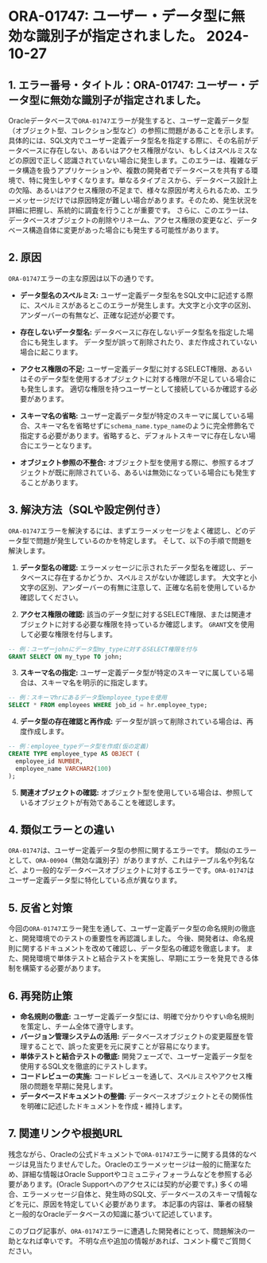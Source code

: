 # ORA-01747: ユーザー・データ型に無効な識別子が指定されました。 2024-10-27

## 1. エラー番号・タイトル：ORA-01747: ユーザー・データ型に無効な識別子が指定されました。

Oracleデータベースで`ORA-01747`エラーが発生すると、ユーザー定義データ型（オブジェクト型、コレクション型など）の参照に問題があることを示します。  具体的には、SQL文内でユーザー定義データ型名を指定する際に、その名前がデータベースに存在しない、あるいはアクセス権限がない、もしくはスペルミスなどの原因で正しく認識されていない場合に発生します。このエラーは、複雑なデータ構造を扱うアプリケーションや、複数の開発者でデータベースを共有する環境で、特に発生しやすくなります。単なるタイプミスから、データベース設計上の欠陥、あるいはアクセス権限の不足まで、様々な原因が考えられるため、エラーメッセージだけでは原因特定が難しい場合があります。そのため、発生状況を詳細に把握し、系統的に調査を行うことが重要です。  さらに、このエラーは、データベースオブジェクトの削除やリネーム、アクセス権限の変更など、データベース構造自体に変更があった場合にも発生する可能性があります。


## 2. 原因

`ORA-01747`エラーの主な原因は以下の通りです。

* **データ型名のスペルミス:**  ユーザー定義データ型名をSQL文中に記述する際に、スペルミスがあるとこのエラーが発生します。大文字と小文字の区別、アンダーバーの有無など、正確な記述が必要です。

* **存在しないデータ型名:**  データベースに存在しないデータ型名を指定した場合にも発生します。  データ型が誤って削除されたり、まだ作成されていない場合に起こります。

* **アクセス権限の不足:** ユーザー定義データ型に対するSELECT権限、あるいはそのデータ型を使用するオブジェクトに対する権限が不足している場合にも発生します。  適切な権限を持つユーザーとして接続しているか確認する必要があります。

* **スキーマ名の省略:**  ユーザー定義データ型が特定のスキーマに属している場合、スキーマ名を省略せずに`schema_name.type_name`のように完全修飾名で指定する必要があります。省略すると、デフォルトスキーマに存在しない場合にエラーとなります。

* **オブジェクト参照の不整合:**  オブジェクト型を使用する際に、参照するオブジェクトが既に削除されている、あるいは無効になっている場合にも発生することがあります。


## 3. 解決方法（SQLや設定例付き）

`ORA-01747`エラーを解決するには、まずエラーメッセージをよく確認し、どのデータ型で問題が発生しているのかを特定します。  そして、以下の手順で問題を解決します。

1. **データ型名の確認:**  エラーメッセージに示されたデータ型名を確認し、データベースに存在するかどうか、スペルミスがないか確認します。  大文字と小文字の区別、アンダーバーの有無に注意して、正確な名前を使用しているか確認してください。

2. **アクセス権限の確認:**  該当のデータ型に対するSELECT権限、または関連オブジェクトに対する必要な権限を持っているか確認します。  `GRANT`文を使用して必要な権限を付与します。

```sql
-- 例：ユーザーjohnにデータ型my_typeに対するSELECT権限を付与
GRANT SELECT ON my_type TO john;
```

3. **スキーマ名の指定:**  ユーザー定義データ型が特定のスキーマに属している場合は、スキーマ名を明示的に指定します。

```sql
-- 例：スキーマhrにあるデータ型employee_typeを使用
SELECT * FROM employees WHERE job_id = hr.employee_type;
```

4. **データ型の存在確認と再作成:** データ型が誤って削除されている場合は、再度作成します。

```sql
-- 例：employee_typeデータ型を作成(仮の定義)
CREATE TYPE employee_type AS OBJECT (
  employee_id NUMBER,
  employee_name VARCHAR2(100)
);
```

5. **関連オブジェクトの確認:** オブジェクト型を使用している場合は、参照しているオブジェクトが有効であることを確認します。


## 4. 類似エラーとの違い

`ORA-01747`は、ユーザー定義データ型の参照に関するエラーです。  類似のエラーとして、`ORA-00904`（無効な識別子）がありますが、これはテーブル名や列名など、より一般的なデータベースオブジェクトに対するエラーです。`ORA-01747`はユーザー定義データ型に特化している点が異なります。


## 5. 反省と対策

今回の`ORA-01747`エラー発生を通して、ユーザー定義データ型の命名規則の徹底と、開発環境でのテストの重要性を再認識しました。  今後、開発者は、命名規則に関するドキュメントを改めて確認し、データ型名の確認を徹底します。  また、開発環境で単体テストと結合テストを実施し、早期にエラーを発見できる体制を構築する必要があります。


## 6. 再発防止策

* **命名規則の徹底:** ユーザー定義データ型には、明確で分かりやすい命名規則を策定し、チーム全体で遵守します。
* **バージョン管理システムの活用:** データベースオブジェクトの変更履歴を管理することで、誤った変更を元に戻すことが容易になります。
* **単体テストと結合テストの徹底:**  開発フェーズで、ユーザー定義データ型を使用するSQL文を徹底的にテストします。
* **コードレビューの実施:**  コードレビューを通して、スペルミスやアクセス権限の問題を早期に発見します。
* **データベースドキュメントの整備:**  データベースオブジェクトとその関係性を明確に記述したドキュメントを作成・維持します。


## 7. 関連リンクや根拠URL

残念ながら、Oracleの公式ドキュメントで`ORA-01747`エラーに関する具体的なページは見当たりませんでした。Oracleのエラーメッセージは一般的に簡潔なため、詳細な情報はOracle Supportやコミュニティフォーラムなどを参照する必要があります。(Oracle Supportへのアクセスには契約が必要です。)  多くの場合、エラーメッセージ自体と、発生時のSQL文、データベースのスキーマ情報などを元に、原因を特定していく必要があります。  本記事の内容は、筆者の経験と一般的なOracleデータベースの知識に基づいて記述しています。


このブログ記事が、`ORA-01747`エラーに遭遇した開発者にとって、問題解決の一助となれば幸いです。  不明な点や追加の情報があれば、コメント欄でご質問ください。
